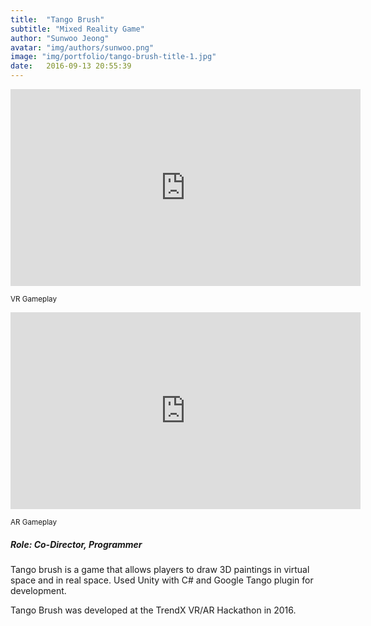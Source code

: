 ```yaml
---
title:  "Tango Brush"
subtitle: "Mixed Reality Game"
author: "Sunwoo Jeong"
avatar: "img/authors/sunwoo.png"
image: "img/portfolio/tango-brush-title-1.jpg"
date:   2016-09-13 20:55:39
---
```


<div class="video-responsive">
    <iframe width="560" height="315" src="https://www.youtube.com/embed/oUEHRNd2Uew" frameborder="0" allow="accelerometer; autoplay; encrypted-media; gyroscope; picture-in-picture" allowfullscreen></iframe>
    <p><small>VR Gameplay</small></p>
    <iframe width="560" height="315" src="https://www.youtube.com/embed/58ZwJWaBPCw" frameborder="0" allow="accelerometer; autoplay; encrypted-media; gyroscope; picture-in-picture" allowfullscreen></iframe>
    <p><small>AR Gameplay</small></p>
</div>

##### Role: Co-Director, Programmer

Tango brush is a game that allows players to draw 3D paintings in virtual space and in real space. Used Unity with C# and Google Tango plugin for development.

Tango Brush was developed at the TrendX VR/AR Hackathon in 2016.